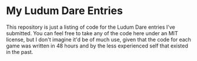 # My Ludum Dare Entries

This repository is just a listing of code for the Ludum Dare entries I've submitted. You can feel free to take any of the code here under an MIT license, but I don't imagine it'd be of much use, given that the code for each game was written in 48 hours and by the less experienced self that existed in the past.
